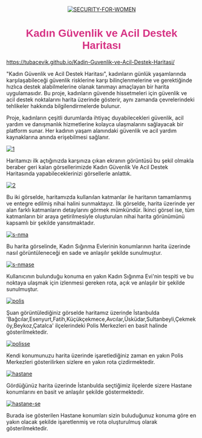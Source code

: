 <p align="center">
  <a href="https://ibb.co/Zb32qTp">
    <img src="https://i.ibb.co/Zb32qTp/SECURITY-FOR-WOMEN.png" alt="SECURITY-FOR-WOMEN" border="0">
  </a>
</p>

<h1 align="center" style="color:#d63384; font-family:Arial, sans-serif;">
  Kadın Güvenlik ve Acil Destek Haritası
</h1>

https://tubacevik.github.io/Kadin-Guvenlik-ve-Acil-Destek-Haritasi/

   "Kadın Güvenlik ve Acil Destek Haritası", kadınların günlük yaşamlarında karşılaşabileceği güvenlik risklerine karşı bilinçlenmelerine ve gerektiğinde hızlıca destek alabilmelerine olanak tanımayı amaçlayan bir harita uygulamasıdır. Bu proje, kadınların güvende hissetmeleri için güvenlik ve acil destek noktalarını harita üzerinde gösterir, aynı zamanda çevrelerindeki tehlikeler hakkında bilgilendirmelerde bulunur.

   Proje, kadınların çeşitli durumlarda ihtiyaç duyabilecekleri güvenlik, acil yardım ve danışmanlık hizmetlerine kolayca ulaşmalarını sağlayacak bir platform sunar. Her kadının yaşam alanındaki güvenlik ve acil yardım kaynaklarına anında erişebilmesi sağlanır.

<a href="https://ibb.co/KTKQqVV"><img src="https://i.ibb.co/B0n7ZTT/1.jpg" alt="1" border="0"></a>

Haritamızı ilk açtığınızda karşınıza çıkan ekranın görüntüsü bu şekil olmakla beraber geri kalan görsellerimizde Kadın Güvenlik Ve Acil Destek Haritasında yapabileceklerinizi görsellerle anlattık.

<a href="https://ibb.co/mWFXpsY"><img src="https://i.ibb.co/6CJ1Qhp/2.png" alt="2" border="0"></a>

Bu iki görselde, haritamızda kullanılan katmanlar ile haritanın tamamlanmış ve entegre edilmiş nihai halini sunmaktayız. İlk görselde, harita üzerinde yer alan farklı katmanların detaylarını görmek mümkündür. İkinci görsel ise, tüm katmanların bir araya getirilmesiyle oluşturulan nihai harita görünümünü kapsamlı bir şekilde yansıtmaktadır.

<a href="https://ibb.co/1f29qwFZ"><img src="https://i.ibb.co/QFm6N1y9/s-nma.jpg" alt="s-nma" border="0"></a>

Bu harita görselinde, Kadın Sığınma Evlerinin konumlarının harita üzerinde nasıl görüntüleneceği en sade ve anlaşılır şekilde sunulmuştur.

<a href="https://ibb.co/Z6kgBHxS"><img src="https://i.ibb.co/3yLFpfcv/s-nmase.jpg" alt="s-nmase" border="0"></a>

Kullanıcının bulunduğu konuma en yakın Kadın Sığınma Evi'nin tespiti ve bu noktaya ulaşmak için izlenmesi gereken rota, açık ve anlaşılır bir şekilde sunulmuştur.

<a href="https://ibb.co/Cpr5DcyN"><img src="https://i.ibb.co/WNTWjhXq/polis.jpg" alt="polis" border="0"></a>

Şuan görüntülediğiniz görselde haritamız üzerinde İstanbulda 'Bağcılar,Esenyurt,Fatih,Küçükçekmece,Avcılar,Üsküdar,Sultanbeyli,Çekmeköy,Beykoz,Çatalca' ilçelerindeki Polis Merkezleri en basit halinde gösterilmektedir.

<a href="https://ibb.co/B5HyCQ5Z"><img src="https://i.ibb.co/v6C3jT6P/polisse.jpg" alt="polisse" border="0"></a>

Kendi konumunuzu harita üzerinde işaretlediğiniz zaman en yakın Polis Merkezleri gösterilirken sizlere en yakın rota çizdirmektedir.

<a href="https://ibb.co/wN56Zcms"><img src="https://i.ibb.co/6RjscXCB/hastane.jpg" alt="hastane" border="0"></a>

Gördüğünüz harita üzerinde İstanbulda seçtiğimiz ilçelerde sizere Hastane konumlarını en basit ve anlaşılır şekilde göstermektedir.

<a href="https://ibb.co/CpSNc5Bv"><img src="https://i.ibb.co/xKrPkShG/hastane-se.jpg" alt="hastane-se" border="0"></a>

Burada ise gösterilen Hastane konumları sizin buluduğunuz konuma göre en yakın olacak şekilde işaretlenmiş ve rota oluşturulmuş olarak gösterilmektedir.



